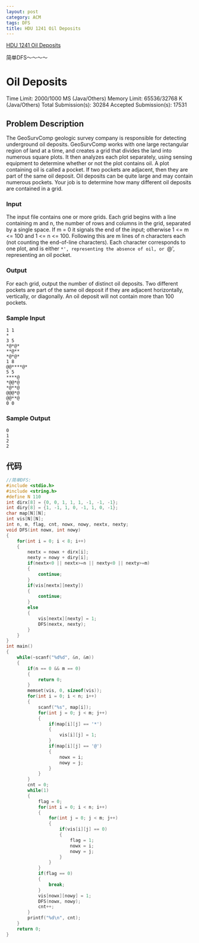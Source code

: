 ```yaml
---
layout: post
category: ACM
tags: DFS
title: HDU 1241 Oil Deposits
---
```

[HDU 1241 Oil Deposits](http://acm.hdu.edu.cn/showproblem.php?pid=1241)

简单DFS～～～～
<!--more-->
# Oil Deposits

Time Limit: 2000/1000 MS (Java/Others)    Memory Limit: 65536/32768 K (Java/Others)
Total Submission(s): 30284    Accepted Submission(s): 17531


## Problem Description
The GeoSurvComp geologic survey company is responsible for detecting underground oil deposits. GeoSurvComp works with one large rectangular region of land at a time, and creates a grid that divides the land into numerous square plots. It then analyzes each plot separately, using sensing equipment to determine whether or not the plot contains oil. A plot containing oil is called a pocket. If two pockets are adjacent, then they are part of the same oil deposit. Oil deposits can be quite large and may contain numerous pockets. Your job is to determine how many different oil deposits are contained in a grid. 
 

### Input
The input file contains one or more grids. Each grid begins with a line containing m and n, the number of rows and columns in the grid, separated by a single space. If m = 0 it signals the end of the input; otherwise 1 <= m <= 100 and 1 <= n <= 100. Following this are m lines of n characters each (not counting the end-of-line characters). Each character corresponds to one plot, and is either `*', representing the absence of oil, or `@', representing an oil pocket.
 

### Output
For each grid, output the number of distinct oil deposits. Two different pockets are part of the same oil deposit if they are adjacent horizontally, vertically, or diagonally. An oil deposit will not contain more than 100 pockets.
 

### Sample Input
```
1 1
*
3 5
*@*@*
**@**
*@*@*
1 8
@@****@*
5 5 
****@
*@@*@
*@**@
@@@*@
@@**@
0 0 
```

### Sample Output
```
0
1
2
2
```

## 代码
```c++
//简单DFS:
#include <stdio.h>
#include <string.h>
#define N 110
int dirx[8] = {0, 0, 1, 1, 1, -1, -1, -1};
int diry[8] = {1, -1, 1, 0, -1, 1, 0, -1};
char map[N][N];
int vis[N][N];
int n, m, flag, cnt, nowx, nowy, nextx, nexty;
void DFS(int nowx, int nowy)
{
    for(int i = 0; i < 8; i++)
    {
        nextx = nowx + dirx[i];
        nexty = nowy + diry[i];
        if(nextx<0 || nextx>=n || nexty<0 || nexty>=m)
        {
            continue;
        }
        if(vis[nextx][nexty])
        {
            continue;
        }
        else
        {
            vis[nextx][nexty] = 1;
            DFS(nextx, nexty);
        }
    }
}
int main()
{
    while(~scanf("%d%d", &n, &m))
    {
        if(n == 0 && m == 0)
        {
            return 0;
        }
        memset(vis, 0, sizeof(vis));
        for(int i = 0; i < n; i++)
        {
            scanf("%s", map[i]);
            for(int j = 0; j < m; j++)
            {
                if(map[i][j] == '*')
                {
                    vis[i][j] = 1;
                }
                if(map[i][j] == '@')
                {
                    nowx = i;
                    nowy = j;
                }
            }
        }
        cnt = 0;
        while(1)
        {
            flag = 0;
            for(int i = 0; i < n; i++)
            {
                for(int j = 0; j < m; j++)
                {
                    if(vis[i][j] == 0)
                    {
                        flag = 1;
                        nowx = i;
                        nowy = j;
                    }
                }
            }
            if(flag == 0)
            {
                break;
            }
            vis[nowx][nowy] = 1;
            DFS(nowx, nowy);
            cnt++;
        }
        printf("%d\n", cnt);
    }
    return 0;
}
```

